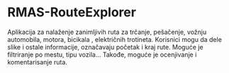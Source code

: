 # RMAS-RouteExplorer

Aplikacija za nalaženje zanimljivih ruta za trčanje, pešačenje, vožnju automobila, motora, bicikala , električnih trotineta. Korisnici mogu da dele slike i ostale informacije, označavaju početak i kraj rute. Moguće je filtriranje po mestu, tipu vozila... Takođe, moguće je ocenjivanje i komentarisanje ruta.
